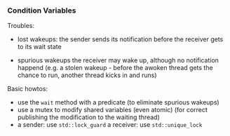 ### Condition Variables

Troubles:
- lost wakeups:
  the sender sends its notification before the receiver gets to its wait state

- spurious wakeups
  the receiver may wake up, although no notification happend
  (e.g. a stolen wakeup - before the awoken thread gets the chance to run,
  another thread kicks in and runs)

Basic howtos:
- use the `wait` method with a predicate
  (to eliminate spurious wakeups)
- use a mutex to modify shared variables (even atomic)
  (for correct publishing the modification to the waiting thread)
- a sender: use `std::lock_guard`
  a receiver: use `std::unique_lock`
